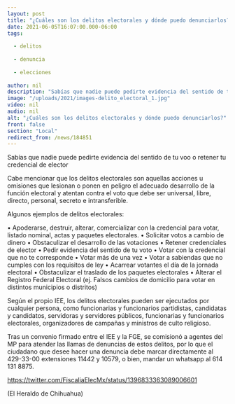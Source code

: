 ```yaml
---
layout: post
title: "¿Cuáles son los delitos electorales y dónde puedo denunciarlos?"
date: 2021-06-05T16:07:00.000-06:00
tags:
  
  - delitos
  
  - denuncia
  
  - elecciones
  
author: nil
description: "Sabías que nadie puede pedirte evidencia del sentido de tu voo o retener tu credencial de elector"
image: "/uploads/2021/images-delito_electoral_1.jpg"
video: nil
audio: nil
alt: "¿Cuáles son los delitos electorales y dónde puedo denunciarlos?"
front: false
section: "Local"
redirect_from: /news/184851
---
```


Sabías que nadie puede pedirte evidencia del sentido de tu voo o retener tu credencial de elector

Cabe mencionar que los delitos electorales son aquellas acciones u omisiones que lesionan o ponen en peligro el adecuado desarrollo de la función electoral y atentan contra el voto que debe ser universal, libre, directo, personal, secreto e intransferible.

Algunos ejemplos de delitos electorales:

• Apoderarse, destruir, alterar, comercializar con la credencial para votar, listado nominal, actas y paquetes electorales.
• Solicitar votos a cambio de dinero
• Obstaculizar el desarrollo de las votaciones
• Retener credenciales de elector
• Pedir evidencia del sentido de tu voto
• Votar con la credencial que no te corresponde
• Votar más de una vez
• Votar a sabiendas que no cumples con los requisitos de ley
• Acarrear votantes el día de la jornada electoral
• Obstaculizar el traslado de los paquetes electorales
• Alterar el Registro Federal Electoral (ej. Falsos cambios de domicilio para votar en distintos municipios o distritos)

Según el propio IEE, los delitos electorales pueden ser ejecutados por cualquier persona, como funcionarias y funcionarios partidistas, candidatas y candidatos, servidoras y servidores públicos, funcionarias y funcionarios electorales, organizadores de campañas y ministros de culto religioso.

Tras un convenio firmado entre el IEE y la FGE, se comisionó a agentes del MP para atender las llamas de denuncias de estos delitos, por lo que el ciudadano que desee hacer una denuncia debe marcar directamente al 429-33-00 extensiones 11442 y 10579, o bien, mandar un whatsapp al 614 131 8875.

https://twitter.com/FiscaliaElecMx/status/1396833363089006601

(El Heraldo de Chihuahua)